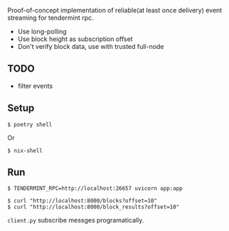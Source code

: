 Proof-of-concept implementation of reliable(at least once delivery) event streaming for tendermint rpc.

- Use long-polling
- Use block height as subscription offset
- Don't verify block data, use with trusted full-node

## TODO

- filter events

## Setup

```shell
$ poetry shell
```

Or

```
$ nix-shell
```

## Run

```shell
$ TENDERMINT_RPC=http://localhost:26657 uvicorn app:app
```

```shell
$ curl "http://localhost:8000/blocks?offset=10"
$ curl "http://localhost:8000/block_results?offset=10"
```

`client.py` subscribe messges programatically.
